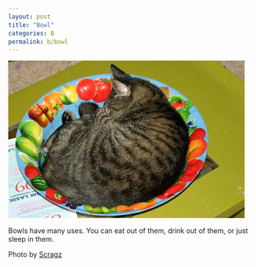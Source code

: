 ```yaml
---
layout: post
title: "Bowl"
categories: B
permalink: b/bowl
---
```


<img src="/images/b/bowl.jpg">

Bowls have many uses. You can eat out of them, drink out of them, or just sleep in them.

Photo by <a href="http://www.flickr.com/photos/scragz/91147635/">Scragz</a>